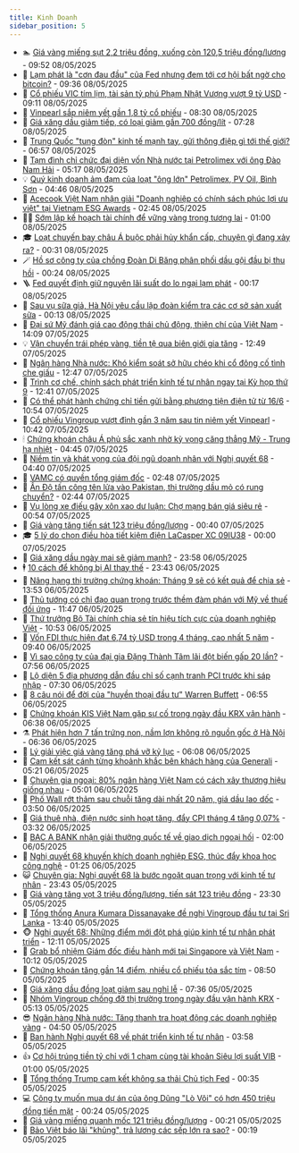 ```yaml
---
title: Kinh Doanh
sidebar_position: 5
---
```


<!-- dantri-kinh-doanh:START -->
- 🏊 [Giá vàng miếng sụt 2,2 triệu đồng, xuống còn 120,5 triệu đồng/lượng](https://dantri.com.vn/kinh-doanh/gia-vang-mieng-sut-22-trieu-dong-xuong-con-1205-trieu-dongluong-20250508003044216.htm) - 09:52 08/05/2025
- 🦆 [Lạm phát là &quot;cơn đau đầu&quot; của Fed nhưng đem tới cơ hội bất ngờ cho bitcoin?](https://dantri.com.vn/kinh-doanh/lam-phat-la-con-dau-dau-cua-fed-nhung-dem-toi-co-hoi-bat-ngo-cho-bitcoin-20250508134419619.htm) - 09:36 08/05/2025
- 🦄 [Cổ phiếu VIC tím lịm, tài sản tỷ phú Phạm Nhật Vượng vượt 9 tỷ USD](https://dantri.com.vn/kinh-doanh/co-phieu-vic-tim-lim-tai-san-ty-phu-pham-nhat-vuong-vuot-9-ty-usd-20250508160800751.htm) - 09:11 08/05/2025
- 🌝 [Vinpearl sắp niêm yết gần 1,8 tỷ cổ phiếu](https://dantri.com.vn/kinh-doanh/vinpearl-sap-niem-yet-gan-18-ty-co-phieu-20250508150144653.htm) - 08:30 08/05/2025
- 💃 [Giá xăng dầu giảm tiếp, có loại giảm gần 700 đồng/lít](https://dantri.com.vn/kinh-doanh/gia-xang-dau-giam-tiep-co-loai-giam-gan-700-donglit-20250508095147449.htm) - 07:28 08/05/2025
- 🦏 [Trung Quốc &quot;tung đòn&quot; kinh tế mạnh tay, gửi thông điệp gì tới thế giới?](https://dantri.com.vn/kinh-doanh/trung-quoc-tung-don-kinh-te-manh-tay-gui-thong-diep-gi-toi-the-gioi-20250507235220478.htm) - 06:57 08/05/2025
- 🦩 [Tạm đình chỉ chức đại diện vốn Nhà nước tại Petrolimex với ông Đào Nam Hải](https://dantri.com.vn/kinh-doanh/tam-dinh-chi-chuc-dai-dien-von-nha-nuoc-tai-petrolimex-voi-ong-dao-nam-hai-20250508113447705.htm) - 05:17 08/05/2025
- 💡 [Quý kinh doanh ảm đạm của loạt &quot;ông lớn&quot; Petrolimex, PV Oil, Bình Sơn](https://dantri.com.vn/kinh-doanh/quy-kinh-doanh-am-dam-cua-loat-ong-lon-petrolimex-pv-oil-binh-son-20250507230048984.htm) - 04:46 08/05/2025
- 🌊 [Acecook Việt Nam nhận giải &quot;Doanh nghiệp có chính sách phúc lợi ưu việt&quot; tại Vietnam ESG Awards](https://dantri.com.vn/kinh-doanh/acecook-viet-nam-nhan-giai-doanh-nghiep-co-chinh-sach-phuc-loi-uu-viet-tai-vietnam-esg-awards-20250507181517833.htm) - 02:45 08/05/2025
- 🧑‍💻 [Sớm lập kế hoạch tài chính để vững vàng trong tương lai](https://dantri.com.vn/kinh-doanh/som-lap-ke-hoach-tai-chinh-de-vung-vang-trong-tuong-lai-20250507114212508.htm) - 01:00 08/05/2025
- 🎓 [Loạt chuyến bay châu Á buộc phải hủy khẩn cấp, chuyện gì đang xảy ra?](https://dantri.com.vn/kinh-doanh/loat-chuyen-bay-chau-a-buoc-phai-huy-khan-cap-chuyen-gi-dang-xay-ra-20250507221143283.htm) - 00:31 08/05/2025
- 🪄 [Hồ sơ công ty của chồng Đoàn Di Băng phân phối dầu gội đầu bị thu hồi](https://dantri.com.vn/kinh-doanh/ho-so-cong-ty-cua-chong-doan-di-bang-phan-phoi-dau-goi-dau-bi-thu-hoi-20250507215544219.htm) - 00:24 08/05/2025
- 🪜 [Fed quyết định giữ nguyên lãi suất do lo ngại lạm phát](https://dantri.com.vn/kinh-doanh/fed-quyet-dinh-giu-nguyen-lai-suat-do-lo-ngai-lam-phat-20250508064137927.htm) - 00:17 08/05/2025
- 🦄 [Sau vụ sữa giả, Hà Nội yêu cầu lập đoàn kiểm tra các cơ sở sản xuất sữa](https://dantri.com.vn/kinh-doanh/sau-vu-sua-gia-ha-noi-yeu-cau-lap-doan-kiem-tra-cac-co-so-san-xuat-sua-20250508070424652.htm) - 00:13 08/05/2025
- 💯 [Đại sứ Mỹ đánh giá cao động thái chủ động, thiện chí của Việt Nam](https://dantri.com.vn/kinh-doanh/dai-su-my-danh-gia-cao-dong-thai-chu-dong-thien-chi-cua-viet-nam-20250507205833219.htm) - 14:09 07/05/2025
- 💡 [Vận chuyển trái phép vàng, tiền tệ qua biên giới gia tăng](https://dantri.com.vn/kinh-doanh/van-chuyen-trai-phep-vang-tien-te-qua-bien-gioi-gia-tang-20250507135106472.htm) - 12:49 07/05/2025
- 🧰 [Ngân hàng Nhà nước: Khó kiểm soát sở hữu chéo khi cổ đông cố tình che giấu](https://dantri.com.vn/kinh-doanh/ngan-hang-nha-nuoc-kho-kiem-soat-so-huu-cheo-khi-co-dong-co-tinh-che-giau-20250507160204032.htm) - 12:47 07/05/2025
- 🎊 [Trình cơ chế, chính sách phát triển kinh tế tư nhân ngay tại Kỳ họp thứ 9](https://dantri.com.vn/kinh-doanh/trinh-co-che-chinh-sach-phat-trien-kinh-te-tu-nhan-ngay-tai-ky-hop-thu-9-20250507193817612.htm) - 12:41 07/05/2025
- 🔭 [Có thể phát hành chứng chỉ tiền gửi bằng phương tiện điện tử từ 16/6](https://dantri.com.vn/kinh-doanh/co-the-phat-hanh-chung-chi-tien-gui-bang-phuong-tien-dien-tu-tu-166-20250507154645806.htm) - 10:54 07/05/2025
- 💼 [Cổ phiếu Vingroup vượt đỉnh gần 3 năm sau tin niêm yết Vinpearl](https://dantri.com.vn/kinh-doanh/co-phieu-vingroup-vuot-dinh-gan-3-nam-sau-tin-niem-yet-vinpearl-20250507153749035.htm) - 10:42 07/05/2025
- 🕯 [Chứng khoán châu Á phủ sắc xanh nhờ kỳ vọng căng thẳng Mỹ - Trung hạ nhiệt](https://dantri.com.vn/kinh-doanh/chung-khoan-chau-a-phu-sac-xanh-nho-ky-vong-cang-thang-my-trung-ha-nhiet-20250507101026198.htm) - 04:45 07/05/2025
- 🫣 [Niềm tin và khát vọng của đội ngũ doanh nhân với Nghị quyết 68](https://dantri.com.vn/kinh-doanh/niem-tin-va-khat-vong-cua-doi-ngu-doanh-nhan-voi-nghi-quyet-68-20250507080202615.htm) - 04:40 07/05/2025
- 🤠 [VAMC có quyền tổng giám đốc](https://dantri.com.vn/kinh-doanh/vamc-co-quyen-tong-giam-doc-20250506235002137.htm) - 02:48 07/05/2025
- 🌈 [Ấn Độ tấn công tên lửa vào Pakistan, thị trường dầu mỏ có rung chuyển?](https://dantri.com.vn/kinh-doanh/an-do-tan-cong-ten-lua-vao-pakistan-thi-truong-dau-mo-co-rung-chuyen-20250507085941730.htm) - 02:44 07/05/2025
- 🦅 [Vụ lòng xe điếu gây xôn xao dư luận: Chợ mạng bán giá siêu rẻ](https://dantri.com.vn/kinh-doanh/vu-long-xe-dieu-gay-xon-xao-du-luan-cho-mang-ban-gia-sieu-re-20250506200306115.htm) - 00:54 07/05/2025
- 🌁 [Giá vàng tăng tiến sát 123 triệu đồng/lượng](https://dantri.com.vn/kinh-doanh/gia-vang-tang-tien-sat-123-trieu-dongluong-20250507070129941.htm) - 00:40 07/05/2025
- 🎓 [5 lý do chọn điều hòa tiết kiệm điện LaCasper XC 09IU38](https://dantri.com.vn/kinh-doanh/5-ly-do-chon-dieu-hoa-tiet-kiem-dien-lacasper-xc-09iu38-20250505111538202.htm) - 00:00 07/05/2025
- 📝 [Giá xăng dầu ngày mai sẽ giảm mạnh?](https://dantri.com.vn/kinh-doanh/gia-xang-dau-ngay-mai-se-giam-manh-20250507064151141.htm) - 23:58 06/05/2025
- 🕴 [10 cách để không bị AI thay thế](https://dantri.com.vn/kinh-doanh/10-cach-de-khong-bi-ai-thay-the-20250506231634874.htm) - 23:43 06/05/2025
- 🧰 [Nâng hạng thị trường chứng khoán: Tháng 9 sẽ có kết quả để chia sẻ](https://dantri.com.vn/kinh-doanh/nang-hang-thi-truong-chung-khoan-thang-9-se-co-ket-qua-de-chia-se-20250506195416919.htm) - 13:53 06/05/2025
- 🤖 [Thủ tướng có chỉ đạo quan trọng trước thềm đàm phán với Mỹ về thuế đối ứng](https://dantri.com.vn/kinh-doanh/thu-tuong-co-chi-dao-quan-trong-truoc-them-dam-phan-voi-my-ve-thue-doi-ung-20250506184318075.htm) - 11:47 06/05/2025
- 🤠 [Thứ trưởng Bộ Tài chính chia sẻ tín hiệu tích cực của doanh nghiệp Việt](https://dantri.com.vn/kinh-doanh/thu-truong-bo-tai-chinh-chia-se-tin-hieu-tich-cuc-cua-doanh-nghiep-viet-20250506173732119.htm) - 10:53 06/05/2025
- 🌮 [Vốn FDI thực hiện đạt 6,74 tỷ USD trong 4 tháng, cao nhất 5 năm](https://dantri.com.vn/kinh-doanh/von-fdi-thuc-hien-dat-674-ty-usd-trong-4-thang-cao-nhat-5-nam-20250506105921385.htm) - 09:40 06/05/2025
- 🦄 [Vì sao công ty của đại gia Đặng Thành Tâm lãi đột biến gấp 20 lần?](https://dantri.com.vn/kinh-doanh/vi-sao-cong-ty-cua-dai-gia-dang-thanh-tam-lai-dot-bien-gap-20-lan-20250505134552587.htm) - 07:56 06/05/2025
- 👺 [Lộ diện 5 địa phương dẫn đầu chỉ số cạnh tranh PCI trước khi sáp nhập](https://dantri.com.vn/kinh-doanh/lo-dien-5-dia-phuong-dan-dau-chi-so-canh-tranh-pci-truoc-khi-sap-nhap-20250506140131390.htm) - 07:30 06/05/2025
- 🤗 [8 câu nói để đời của &quot;huyền thoại đầu tư&quot; Warren Buffett](https://dantri.com.vn/kinh-doanh/8-cau-noi-de-doi-cua-huyen-thoai-dau-tu-warren-buffett-20250506094811505.htm) - 06:55 06/05/2025
- 💪 [Chứng khoán KIS Việt Nam gặp sự cố trong ngày đầu KRX vận hành](https://dantri.com.vn/kinh-doanh/chung-khoan-kis-viet-nam-gap-su-co-trong-ngay-dau-krx-van-hanh-20250506100111529.htm) - 06:38 06/05/2025
- ⚗️ [Phát hiện hơn 7 tấn trứng non, nầm lợn không rõ nguồn gốc ở Hà Nội](https://dantri.com.vn/kinh-doanh/phat-hien-hon-7-tan-trung-non-nam-lon-khong-ro-nguon-goc-o-ha-noi-20250506113025969.htm) - 06:36 06/05/2025
- 🧠 [Lý giải việc giá vàng tăng phá vỡ kỷ lục](https://dantri.com.vn/kinh-doanh/ly-giai-viec-gia-vang-tang-pha-vo-ky-luc-20250506130032559.htm) - 06:08 06/05/2025
- 🗽 [Cam kết sát cánh từng khoảnh khắc bên khách hàng của Generali](https://dantri.com.vn/kinh-doanh/cam-ket-sat-canh-tung-khoanh-khac-ben-khach-hang-cua-generali-20250506115249326.htm) - 05:21 06/05/2025
- 🫣 [Chuyên gia ngoại: 80% ngân hàng Việt Nam có cách xây thương hiệu giống nhau](https://dantri.com.vn/kinh-doanh/chuyen-gia-ngoai-80-ngan-hang-viet-nam-co-cach-xay-thuong-hieu-giong-nhau-20250505134638573.htm) - 05:01 06/05/2025
- 🫣 [Phố Wall rớt thảm sau chuỗi tăng dài nhất 20 năm, giá dầu lao dốc](https://dantri.com.vn/kinh-doanh/pho-wall-rot-tham-sau-chuoi-tang-dai-nhat-20-nam-gia-dau-lao-doc-20250506091139470.htm) - 03:50 06/05/2025
- 🫣 [Giá thuê nhà, điện nước sinh hoạt tăng, đẩy CPI tháng 4 tăng 0,07%](https://dantri.com.vn/kinh-doanh/gia-thue-nha-dien-nuoc-sinh-hoat-tang-day-cpi-thang-4-tang-007-20250506101400665.htm) - 03:32 06/05/2025
- 💂 [BAC A BANK nhận giải thưởng quốc tế về giao dịch ngoại hối](https://dantri.com.vn/kinh-doanh/bac-a-bank-nhan-giai-thuong-quoc-te-ve-giao-dich-ngoai-hoi-20250505221119440.htm) - 02:00 06/05/2025
- 💫 [Nghị quyết 68 khuyến khích doanh nghiệp ESG, thúc đẩy khoa học công nghệ](https://dantri.com.vn/kinh-doanh/nghi-quyet-68-khuyen-khich-doanh-nghiep-esg-thuc-day-khoa-hoc-cong-nghe-20250505173928409.htm) - 01:25 06/05/2025
- 😺 [Chuyên gia: Nghị quyết 68 là bước ngoặt quan trọng với kinh tế tư nhân](https://dantri.com.vn/kinh-doanh/chuyen-gia-nghi-quyet-68-la-buoc-ngoat-quan-trong-voi-kinh-te-tu-nhan-20250506023600625.htm) - 23:43 05/05/2025
- 🦆 [Giá vàng tăng vọt 3 triệu đồng/lượng, tiến sát 123 triệu đồng](https://dantri.com.vn/kinh-doanh/gia-vang-tang-vot-3-trieu-dongluong-tien-sat-123-trieu-dong-20250506001643627.htm) - 23:30 05/05/2025
- 👀 [Tổng thống Anura Kumara Dissanayake đề nghị Vingroup đầu tư tại Sri Lanka](https://dantri.com.vn/kinh-doanh/tong-thong-anura-kumara-dissanayake-de-nghi-vingroup-dau-tu-tai-sri-lanka-20250505192433723.htm) - 13:40 05/05/2025
- 🐵 [Nghị quyết 68: Những điểm mới đột phá giúp kinh tế tư nhân phát triển](https://dantri.com.vn/kinh-doanh/nghi-quyet-68-nhung-diem-moi-dot-pha-giup-kinh-te-tu-nhan-phat-trien-20250505171645266.htm) - 12:11 05/05/2025
- 🤖 [Grab bổ nhiệm Giám đốc điều hành mới tại Singapore và Việt Nam](https://dantri.com.vn/kinh-doanh/grab-bo-nhiem-giam-doc-dieu-hanh-moi-tai-singapore-va-viet-nam-20250505171150648.htm) - 10:12 05/05/2025
- 💂 [Chứng khoán tăng gần 14 điểm, nhiều cổ phiếu tỏa sắc tím](https://dantri.com.vn/kinh-doanh/chung-khoan-tang-gan-14-diem-nhieu-co-phieu-toa-sac-tim-20250505153737324.htm) - 08:50 05/05/2025
- 🦆 [Giá xăng dầu đồng loạt giảm sau nghỉ lễ](https://dantri.com.vn/kinh-doanh/gia-xang-dau-dong-loat-giam-sau-nghi-le-20250505143248372.htm) - 07:36 05/05/2025
- 🦅 [Nhóm Vingroup chống đỡ thị trường trong ngày đầu vận hành KRX](https://dantri.com.vn/kinh-doanh/nhom-vingroup-chong-do-thi-truong-trong-ngay-dau-van-hanh-krx-20250505120104845.htm) - 05:13 05/05/2025
- 😎 [Ngân hàng Nhà nước: Tăng thanh tra hoạt động các doanh nghiệp vàng](https://dantri.com.vn/kinh-doanh/ngan-hang-nha-nuoc-tang-thanh-tra-hoat-dong-cac-doanh-nghiep-vang-20250505110532902.htm) - 04:50 05/05/2025
- 🐎 [Ban hành Nghị quyết 68 về phát triển kinh tế tư nhân](https://dantri.com.vn/kinh-doanh/ban-hanh-nghi-quyet-68-ve-phat-trien-kinh-te-tu-nhan-20250505103447715.htm) - 03:58 05/05/2025
- 👍 [Cơ hội trúng tiền tỷ chỉ với 1 chạm cùng tài khoản Siêu lợi suất VIB](https://dantri.com.vn/kinh-doanh/co-hoi-trung-tien-ty-chi-voi-1-cham-cung-tai-khoan-sieu-loi-suat-vib-20250504165451526.htm) - 01:00 05/05/2025
- 🦒 [Tổng thống Trump cam kết không sa thải Chủ tịch Fed](https://dantri.com.vn/the-gioi/tong-thong-trump-cam-ket-khong-sa-thai-chu-tich-fed-20250504221904519.htm) - 00:35 05/05/2025
- 💻 [Công ty muốn mua dự án của ông Dũng &quot;Lò Vôi&quot; có hơn 450 triệu đồng tiền mặt](https://dantri.com.vn/kinh-doanh/cong-ty-muon-mua-du-an-cua-ong-dung-lo-voi-co-hon-450-trieu-dong-tien-mat-20250505065046925.htm) - 00:24 05/05/2025
- 👺 [Giá vàng miếng quanh mốc 121 triệu đồng/lượng](https://dantri.com.vn/kinh-doanh/gia-vang-mieng-quanh-moc-121-trieu-dongluong-20250505070618948.htm) - 00:21 05/05/2025
- 🧐 [Bảo Việt báo lãi &quot;khủng&quot;, trả lương các sếp lớn ra sao?](https://dantri.com.vn/kinh-doanh/bao-viet-bao-lai-khung-tra-luong-cac-sep-lon-ra-sao-20250503202837391.htm) - 00:19 05/05/2025<!-- dantri-kinh-doanh:END -->
